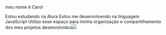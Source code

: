 meu nome é Carol 

Estou estudando na Alura
Estou me desenvolvendo na linguagem JavaScript
Utilizo esse espaço para minha organização e compartilhamento dos meu projetos desenvolvidos![](link)
